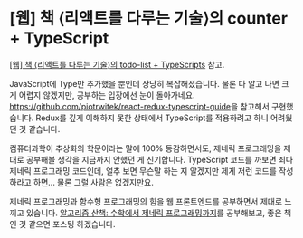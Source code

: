 # [웹] 책 ⟨리액트를 다루는 기술⟩의 counter + TypeScript

[\[웹\] 책 ⟨리액트를 다루는 기술⟩의 todo-list + TypeScripts](/blog/2019/03/02/react-ts-sass-cssmodules-classnames/) 참고.

JavaScript에 Type만 추가했을 뿐인데 상당히 복잡해졌습니다. 물론 다 알고 나면 크게 어렵지 않겠지만, 공부하는 입장에선 눈이 돌아가네요. <https://github.com/piotrwitek/react-redux-typescript-guide>을 참고해서 구현했습니다. Redux를 깊게 이해하지 못한 상태에서 TypeScript를 적용하려고 하니 어려웠던 것 같습니다.

컴퓨터과학이 추상화의 학문이라는 말에 100% 동감하면서도, 제네릭 프로그래밍을 제대로 공부해볼 생각을 지금까지 안했던 게 신기합니다. TypeScript 코드를 까보면 죄다 제네릭 프로그래밍 코드인데, 얼추 보면 무슨말 하는 지 알겠지만 제게 저런 코드를 작성하라고 하면... 물론 그럴 사람은 없겠지만요.

제네릭 프로그래밍과 함수형 프로그래밍의 힘을 웹 프론트엔드를 공부하면서 제대로 느끼고 있습니다. [알고리즘 산책: 수학에서 제네릭 프로그래밍까지](http://www.kyobobook.co.kr/product/detailViewKor.laf?ejkGb=KOR&mallGb=KOR&barcode=9791160504880&orderClick=LAG&Kc=)를 공부해보고, 좋은 책인 것 같으면 포스팅 하겠습니다.